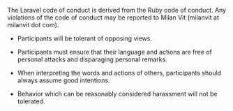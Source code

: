The Laravel code of conduct is derived from the Ruby code of conduct. Any violations of the code of conduct may be reported to Milan Vit (milanvit at milanvit dot com).

- Participants will be tolerant of opposing views.

- Participants must ensure that their language and actions are free of personal attacks and disparaging personal remarks.

- When interpreting the words and actions of others, participants should always assume good intentions.

- Behavior which can be reasonably considered harassment will not be tolerated.
